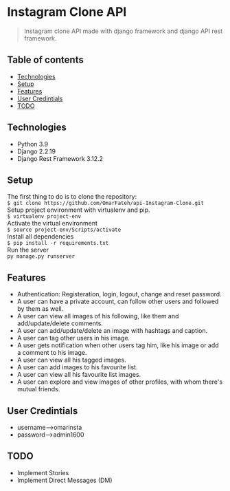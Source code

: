 # Instagram Clone API
> Instagram clone API made with django framework and django API rest framework.

## Table of contents
* [Technologies](#technologies)
* [Setup](#setup)
* [Features](#features)
* [User Credintials](#User-Credintials)
* [TODO](#TODO)


## Technologies
* Python 3.9
* Django 2.2.19
* Django Rest Framework 3.12.2

## Setup
The first thing to do is to clone the repository:  
`$ git clone https://github.com/OmarFateh/api-Instagram-Clone.git`  
Setup project environment with virtualenv and pip.  
`$ virtualenv project-env`  
Activate the virtual environment  
`$ source project-env/Scripts/activate`  
Install all dependencies  
`$ pip install -r requirements.txt`  
Run the server  
`py manage.py runserver`

## Features
* Authentication: Registeration, login, logout, change and reset password.
* A user can have a private account, can follow other users and followed by them as well.
* A user can view all images of his following, like them and add/update/delete comments. 
* A user can add/update/delete an image with hashtags and caption.
* A user can tag other users in his image.
* A user gets notification when other users tag him, like his image or add a comment to his image.
* A user can view all his tagged images.
* A user can add images to his favourite list.
* A user can view all his favourite list images.
* A user can explore and view images of other profiles, with whom there's mutual friends.

## User Credintials
- username-->omarinsta     
- password-->admin1600

## TODO
* Implement Stories
* Implement Direct Messages (DM)
